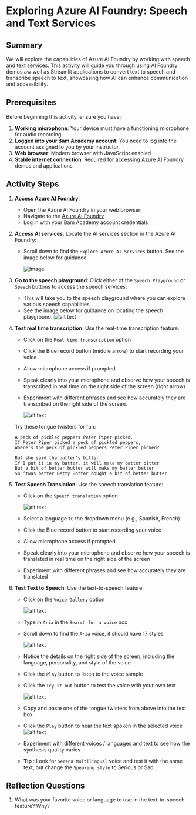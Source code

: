 # Exploring Azure AI Foundry: Speech and Text Services

## Summary
We will explore the capabilities of Azure AI Foundry by working with speech and text services. This activity will guide you through using AI Foundry demos aw well as Streamlit applications to convert text to speech and transcribe speech to text, showcasing how AI can enhance communication and accessibility.

## Prerequisites
Before beginning this activity, ensure you have:

1. **Working microphone**: Your device must have a functioning microphone for audio recording
2. **Logged into your Bam Academy account**: You need to log into the account assigned to you by your instructor
3. **Web browser**: Modern browser with JavaScript enabled
4. **Stable internet connection**: Required for accessing Azure AI Foundry demos and applications

## Activity Steps
1. **Access Azure AI Foundry**: 

   - Open the Azure AI Foundry in your web browser:
   - Navigate to the [Azure AI Foundry](https://ai.azure.com)
   - Log in with your Bam Academy account credentials
2. **Access AI services**: Locate the AI services section in the Azure AI Foundry:

   - Scroll down to find the `Explore Azure AI Services` button. See the image below for guidance.

     ![image](../media/locate-azure-ai-services-button.png)

3. **Go to the speech playground**: Click either of the `Speech Playground` or `Speech` buttons to access the speech services:

   - This will take you to the speech playground where you can explore various speech capabilities
   - See the image below for guidance on locating the speech playground.
     ![alt text](../media/speech-playground.png)

4. **Test real time transcription**: Use the real-time transcription feature:

   - Click on the `Real-time transcription` option
   - Click the Blue record button (middle arrow) to start recording your voice
   - Allow microphone access if prompted
   - Speak clearly into your microphone and observe how your speech is transcribed in real time on the right side of the screen (right arrow)
   - Experiment with different phrases and see how accurately they are transcribed on the right side of the screen. 

     ![alt text](../media/image-2.png)

   Try these tongue twisters for fun:

   ```Peter Piper picked a peck of pickled peppers.
   A peck of pickled peppers Peter Piper picked.
   If Peter Piper picked a peck of pickled peppers,
   Where’s the peck of pickled peppers Peter Piper picked?
   ```
   ```Betty Botter bought some butter
   But she said the butter’s bitter
   If I put it in my batter, it will make my batter bitter
   But a bit of better butter will make my batter better
   So ‘twas better Betty Botter bought a bit of better butter
   ```

5. **Test Speech Translation**: Use the speech translation feature:

   - Click on the `Speech translation` option

      ![alt text](../media/image-3.png)

   - Select a language `TO` the dropdown menu (e.g., Spanish, French) 
   - Click the Blue record button to start recording your voice
   - Allow microphone access if prompted
   - Speak clearly into your microphone and observe how your speech is translated in real time on the right side of the screen
   - Experiment with different phrases and see how accurately they are translated

6. **Test Text to Speech**: Use the text-to-speech feature:
   - Click on the `Voice Gallery` option
   
     ![alt text](../media/image-4.png)

   - Type in `Aria` in the `Search for a voice` box
   - Scroll down to find the `Aria` voice, it should have 17 styles

     ![alt text](../media/image-5.png)

   - Notice the details on the right side of the screen, including the language, personality, and style of the voice
   - Click the `Play` button to listen to the voice sample
   - Click the `Try it out` button to test the voice with your own text

     ![alt text](../media/image-6.png)
   
   - Copy and paste one of the tongue twisters from above into the text box
   - Click the `Play` button to hear the text spoken in the selected voice
     ![alt text](../media/image-7.png)
   - Experiment with different voices / languages and text to see how the synthesis quality varies
   - **Tip** : Look for `Serena Multilingual` voice and test it with the same text, but change the `Speaking style` to Serious or Sad.


## Reflection Questions

   1. What was your favorite voice or language to use in the text-to-speech feature? Why?